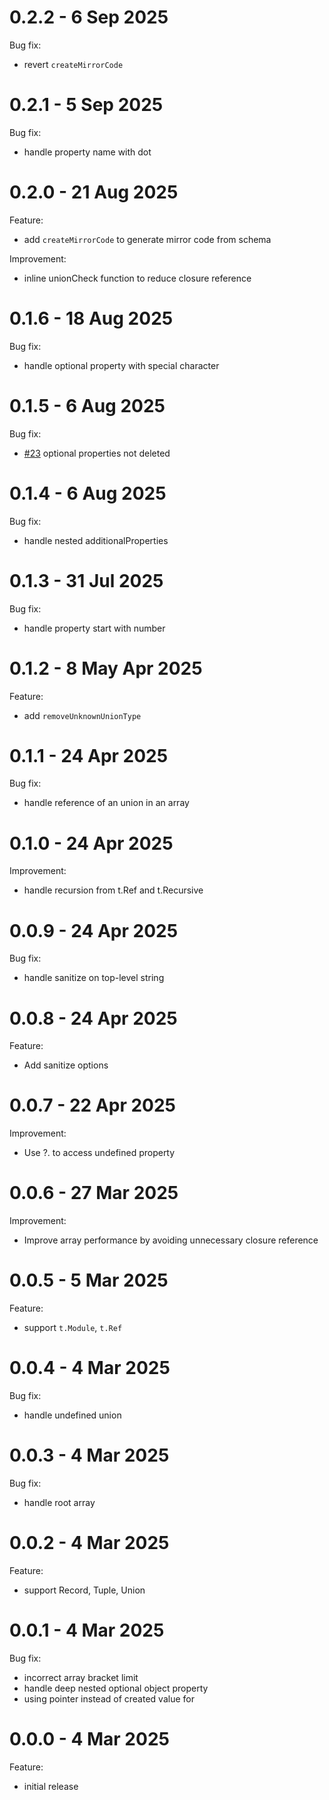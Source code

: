 # 0.2.2 - 6 Sep 2025
Bug fix:
- revert `createMirrorCode`

# 0.2.1 - 5 Sep 2025
Bug fix:
- handle property name with dot

# 0.2.0 - 21 Aug 2025
Feature:
- add `createMirrorCode` to generate mirror code from schema

Improvement:
- inline unionCheck function to reduce closure reference

# 0.1.6 - 18 Aug 2025
Bug fix:
- handle optional property with special character

# 0.1.5 - 6 Aug 2025
Bug fix:
- [#23](https://github.com/elysiajs/exact-mirror/pull/23) optional properties not deleted

# 0.1.4 - 6 Aug 2025
Bug fix:
- handle nested additionalProperties

# 0.1.3 - 31 Jul 2025
Bug fix:
- handle property start with number

# 0.1.2 - 8 May Apr 2025
Feature:
- add `removeUnknownUnionType`

# 0.1.1 - 24 Apr 2025
Bug fix:
- handle reference of an union in an array

# 0.1.0 - 24 Apr 2025
Improvement:
- handle recursion from t.Ref and t.Recursive

# 0.0.9 - 24 Apr 2025
Bug fix:
- handle sanitize on top-level string

# 0.0.8 - 24 Apr 2025
Feature:
- Add sanitize options

# 0.0.7 - 22 Apr 2025
Improvement:
- Use ?. to access undefined property

# 0.0.6 - 27 Mar 2025
Improvement:
- Improve array performance by avoiding unnecessary closure reference

# 0.0.5 - 5 Mar 2025
Feature:
- support `t.Module`, `t.Ref`

# 0.0.4 - 4 Mar 2025
Bug fix:
- handle undefined union

# 0.0.3 - 4 Mar 2025
Bug fix:
- handle root array

# 0.0.2 - 4 Mar 2025
Feature:
- support Record, Tuple, Union

# 0.0.1 - 4 Mar 2025
Bug fix:
- incorrect array bracket limit
- handle deep nested optional object property
- using pointer instead of created value for

# 0.0.0 - 4 Mar 2025
Feature:
- initial release
